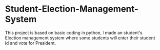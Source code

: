 # Student-Election-Management-System
This project is based on basic coding in python, I made an student's Election management system where some students will enter their student id and vote for President.
